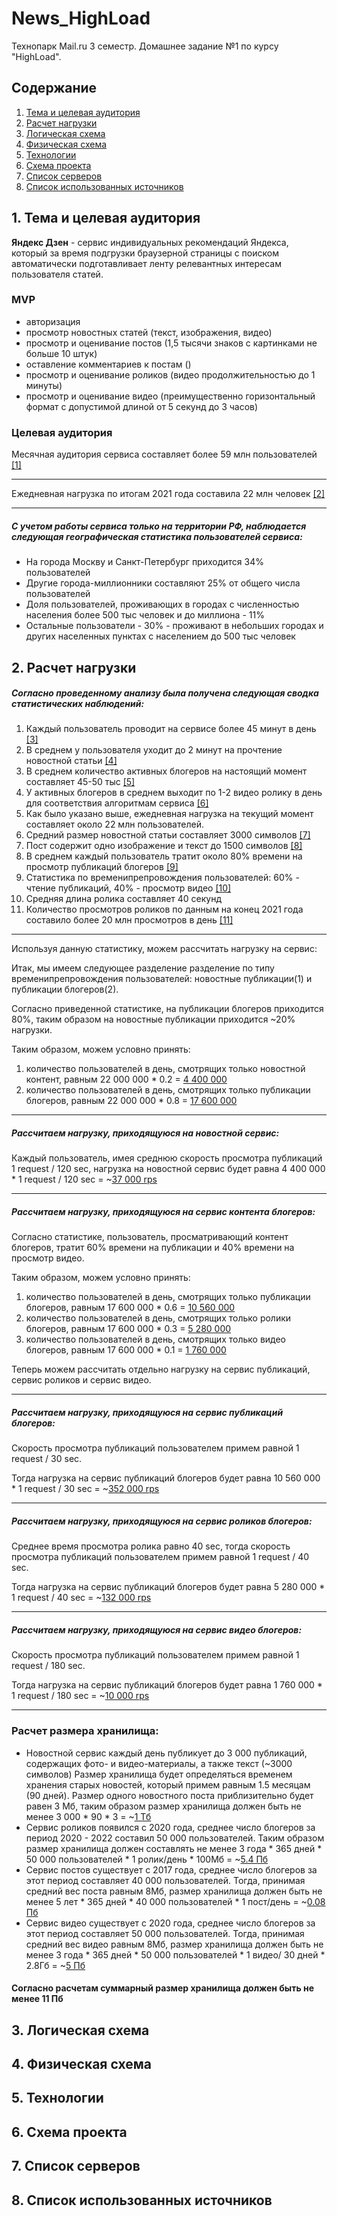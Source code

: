 # News_HighLoad
Технопарк Mail.ru 3 семестр. Домашнее задание №1 по курсу "HighLoad".

## Содержание
1. [Тема и целевая аудитория](#1)
2. [Расчет нагрузки](#2)
3. [Логическая схема](#3)
4. [Физическая схема](#4)
5. [Технологии](#5)
6. [Схема проекта](#6)
7. [Список серверов](#7)
8. [Список использованных источников](#8)


## 1. Тема и целевая аудитория <a name="1"></a>

**Яндекс Дзен** - сервис индивидуальных рекомендаций Яндекса, который за время подгрузки браузерной страницы с поиском автоматически подготавливает ленту релевантных интересам пользователя статей.

### MVP
- авторизация
- просмотр новостных статей (текст, изображения, видео)
- просмотр и оценивание постов (1,5 тысячи знаков с картинками не больше 10 штук)
- оставление комментариев к постам ()
- просмотр и оценивание роликов (видео продолжительностью до 1 минуты)
- просмотр и оценивание видео (преимущественно горизонтальный формат с допустимой длиной от 5 секунд до 3 часов)


### Целевая аудитория

Месячная аудитория сервиса составляет более 59 млн пользователей [[1]](https://vc.ru/marketing/380331-yandeks-dzen-eto-60-mln-polzovateley-kotorye-gotovy-u-vas-pokupat-pokazyvayu-polzu-dlya-biznesa-v-cifrah#:~:text=%D0%91%D0%BE%D0%BB%D1%8C%D1%88%D0%B0%D1%8F%20%D0%B0%D1%83%D0%B4%D0%B8%D1%82%D0%BE%D1%80%D0%B8%D1%8F.,%D1%8D%D1%82%D0%BE%20%D1%81%D1%80%D0%B0%D0%B2%D0%BD%D0%B8%D1%82%D0%B5%D0%BB%D1%8C%D0%BD%D0%BE%20%D0%B2%D1%8B%D1%81%D0%BE%D0%BA%D0%B8%D0%B9%20%D0%BF%D0%BE%D0%BA%D0%B0%D0%B7%D0%B0%D1%82%D0%B5%D0%BB%D1%8C%20%D0%B2%D0%BE%D0%B2%D0%BB%D0%B5%D1%87%D0%B5%D0%BD%D0%BD%D0%BE%D1%81%D1%82%D0%B8.)

___

Ежедневная нагрузка по итогам 2021 года составила 22 млн человек [[2]](https://vc.ru/media/412721-22-mln-polzovateley-v-den-i-potencialnye-18-9-mlrd-rubley-vyruchki-v-god-chto-poluchit-vk-posle-pokupki-dzena#:~:text=%D0%9A%20%D0%BA%D0%BE%D0%BD%D1%86%D1%83%202019%20%D0%B3%D0%BE%D0%B4%D0%B0%20%D0%B4%D0%BD%D0%B5%D0%B2%D0%BD%D0%B0%D1%8F,%2C%20%D0%B2%20%D1%81%D0%BB%D0%B5%D0%B4%D1%83%D1%8E%D1%89%D0%B5%D0%BC%20%E2%80%94%2050%20%D1%82%D1%8B%D1%81%D1%8F%D1%87.)

___

##### С учетом работы сервиса только на территории РФ, наблюдается следующая географическая статистика пользователей сервиса:

- На города Москву и Санкт-Петербург приходится 34% пользователей
- Другие города-миллионники составляют 25% от общего числа пользователей
- Доля пользователей, проживающих в городах с численностью населения более 500 тыс человек и до миллиона - 11%
- Остальные пользователи - 30% - проживают в небольших городах и других населенных пунктах с населением до 500 тыс человек

## 2. Расчет нагрузки <a name="2"></a>

##### Согласно проведенному анализу была получена следующая сводка статистических наблюдений:

1) Каждый пользователь проводит на сервисе более 45 минут в день [[3]](https://vc.ru/marketing/380331-yandeks-dzen-eto-60-mln-polzovateley-kotorye-gotovy-u-vas-pokupat-pokazyvayu-polzu-dlya-biznesa-v-cifrah#:~:text=%D0%9F%D0%BE%D0%BB%D1%8C%D0%B7%D0%BE%D0%B2%D0%B0%D1%82%D0%B5%D0%BB%D0%B8%20%D0%BF%D1%80%D0%BE%D0%B2%D0%BE%D0%B4%D1%8F%D1%82%20%D0%B2%20%D0%BB%D0%B5%D0%BD%D1%82%D0%B5%20%D0%B1%D0%BE%D0%BB%D1%8C%D1%88%D0%B5%2045%20%D0%BC%D0%B8%D0%BD%D1%83%D1%82%20%D0%B2%20%D0%B4%D0%B5%D0%BD%D1%8C%20%E2%80%94%20%D1%8D%D1%82%D0%BE%20%D1%81%D1%80%D0%B0%D0%B2%D0%BD%D0%B8%D1%82%D0%B5%D0%BB%D1%8C%D0%BD%D0%BE%20%D0%B2%D1%8B%D1%81%D0%BE%D0%BA%D0%B8%D0%B9%20%D0%BF%D0%BE%D0%BA%D0%B0%D0%B7%D0%B0%D1%82%D0%B5%D0%BB%D1%8C%20%D0%B2%D0%BE%D0%B2%D0%BB%D0%B5%D1%87%D0%B5%D0%BD%D0%BD%D0%BE%D1%81%D1%82%D0%B8.)
2) В среднем у пользователя уходит до 2 минут на прочтение новостной статьи [[4]](https://vc.ru/marketing/380331-yandeks-dzen-eto-60-mln-polzovateley-kotorye-gotovy-u-vas-pokupat-pokazyvayu-polzu-dlya-biznesa-v-cifrah#:~:text=%D0%9F%D0%B5%D1%80%D0%B5%D0%B4%20%D0%BF%D0%B5%D1%80%D0%B5%D1%85%D0%BE%D0%B4%D0%BE%D0%BC%20%D0%BD%D0%B0%20%D0%BF%D0%BE%D1%81%D0%B0%D0%B4%D0%BE%D1%87%D0%BD%D1%83%D1%8E%20%D1%81%D1%82%D1%80%D0%B0%D0%BD%D0%B8%D1%86%D1%83%20%D1%87%D0%B8%D1%82%D0%B0%D1%82%D0%B5%D0%BB%D1%8C%20%D0%BD%D0%B5%D1%81%D0%BA%D0%BE%D0%BB%D1%8C%D0%BA%D0%BE%20%D0%BC%D0%B8%D0%BD%D1%83%D1%82%20%D0%BF%D1%80%D0%BE%D0%B2%D0%BE%D0%B4%D0%B8%D1%82%20%D0%BD%D0%B0%20%D1%81%D1%82%D0%B0%D1%82%D1%8C%D0%B5%20%E2%80%94%20%D0%B2%202021%20%D0%B3%D0%BE%D0%B4%D1%83%20%D1%81%D1%80%D0%B5%D0%B4%D0%BD%D0%B5%D0%B5%20%D0%B2%D1%80%D0%B5%D0%BC%D1%8F%20%D1%87%D1%82%D0%B5%D0%BD%D0%B8%D1%8F%20%D1%80%D0%B5%D0%BA%D0%BB%D0%B0%D0%BC%D0%BD%D0%BE%D0%B9%20%D1%81%D1%82%D0%B0%D1%82%D1%8C%D0%B8%20%D1%81%D0%BE%D1%81%D1%82%D0%B0%D0%B2%D0%B8%D0%BB%D0%BE%202%20%D0%BC%D0%B8%D0%BD%D1%83%D1%82%D1%8B.)
3) В среднем количество активных блогеров на настоящий момент составляет 45-50 тыс [[5]](https://vc.ru/media/412721-22-mln-polzovateley-v-den-i-potencialnye-18-9-mlrd-rubley-vyruchki-v-god-chto-poluchit-vk-posle-pokupki-dzena#:~:text=%D0%A7%D0%B8%D1%81%D0%BB%D0%BE%20%D0%B0%D0%BA%D1%82%D0%B8%D0%B2%D0%BD%D1%8B%D1%85%20%D0%B1%D0%BB%D0%BE%D0%B3%D0%B5%D1%80%D0%BE%D0%B2%20%D0%B2%202020%20%D0%B3%D0%BE%D0%B4%D1%83%20%D0%B4%D0%BE%D1%81%D1%82%D0%B8%D0%B3%D0%BB%D0%BE%2045%20%D1%82%D1%8B%D1%81%D1%8F%D1%87%2C%20%D0%B2%20%D1%81%D0%BB%D0%B5%D0%B4%D1%83%D1%8E%D1%89%D0%B5%D0%BC%20%E2%80%94%2050%20%D1%82%D1%8B%D1%81%D1%8F%D1%87.)
4) У активных блогеров в среднем выходит по 1-2 видео ролику в день для соответствия алгоритмам сервиса [[6]](https://yandex.ru/q/question/s_kakoi_periodichnostiu_nuzhno_delat_v_330b16a2/#:~:text=%D0%9B%D1%83%D1%87%D1%88%D0%B8%D0%B9%20%D0%B2%D0%B0%D1%80%D0%B8%D0%B0%D0%BD%D1%82%201%20%D0%BF%D1%83%D0%B1%D0%BB%D0%B8%D0%BA%D0%B0%D1%86%D0%B8%D1%8F%20%D0%B2%20%D0%B4%D0%B5%D0%BD%D1%8C.)
5) Как было указано выше, ежедневная нагрузка на текущий момент составляет около 22 млн пользователей.
6) Средний размер новостной статьи составляет 3000 символов [[7]](https://text.ru/blog/kak-pisat-posty-v-yandeks-dzen-povyshaem-ohvaty-i-dochityvaniya#:~:text=%D0%9E%D0%BF%D1%82%D0%B8%D0%BC%D0%B0%D0%BB%D1%8C%D0%BD%D1%8B%D0%B9%20%D0%BE%D0%B1%D1%8A%D1%91%D0%BC%20%D1%82%D0%B5%D0%BA%D1%81%D1%82%D0%B0%20%D0%B4%D0%BB%D1%8F%20%D1%81%D1%82%D0%B0%D1%82%D1%8C%D0%B8%20%E2%80%94%202000%2D3000%20%D0%B7%D0%BD%D0%B0%D0%BA%D0%BE%D0%B2%20%D0%B1%D0%B5%D0%B7%20%D0%BF%D1%80%D0%BE%D0%B1%D0%B5%D0%BB%D0%BE%D0%B2.)
7) Пост содержит одно изображение и текст до 1500 символов [[8]](https://text.ru/blog/kak-pisat-posty-v-yandeks-dzen-povyshaem-ohvaty-i-dochityvaniya#:~:text=%D0%A8%D0%B0%D0%B1%D0%BB%D0%BE%D0%BD%20%D0%BF%D0%BE%D1%81%D1%82%D0%B0%20%D0%BD%D0%B5%20%D0%BF%D0%BE%D0%B7%D0%B2%D0%BE%D0%BB%D1%8F%D0%B5%D1%82%20%D0%B0%D0%B2%D1%82%D0%BE%D1%80%D1%83%20%D1%80%D0%B0%D0%B7%D0%BC%D0%B5%D1%81%D1%82%D0%B8%D1%82%D1%8C%20%D1%82%D0%B5%D0%BA%D1%81%D1%82%20%D0%B4%D0%BB%D0%B8%D0%BD%D0%BD%D0%B5%D0%B5%201500%20%D1%81%D0%B8%D0%BC%D0%B2%D0%BE%D0%BB%D0%BE%D0%B2%20%D0%B8%20%D0%B1%D0%BE%D0%BB%D1%8C%D1%88%D0%B5%20%D0%BE%D0%B4%D0%BD%D0%BE%D0%B9%20%D0%BA%D0%B0%D1%80%D1%82%D0%B8%D0%BD%D0%BA%D0%B8.) 
8) В среднем каждый пользователь тратит около 80% времени на просмотр публикаций блогеров [[9]](https://habr.com/ru/news/t/532670/#:~:text=%C2%AB%D0%AF%D0%BD%D0%B4%D0%B5%D0%BA%D1%81.%D0%94%D0%B7%D0%B5%D0%BD%C2%BB%20%D1%80%D0%B0%D1%81%D1%81%D0%BA%D0%B0%D0%B7%D0%B0%D0%BB%2C%20%D1%87%D1%82%D0%BE%20%D0%B2%20%D1%81%D1%80%D0%B5%D0%B4%D0%BD%D0%B5%D0%BC%20%D0%BF%D0%BE%D0%BB%D1%8C%D0%B7%D0%BE%D0%B2%D0%B0%D1%82%D0%B5%D0%BB%D0%B8%20%D0%BF%D1%80%D0%BE%D0%B2%D0%BE%D0%B4%D1%8F%D1%82%20%D0%BD%D0%B0%20%D0%BF%D0%BB%D0%B0%D1%82%D1%84%D0%BE%D1%80%D0%BC%D0%B5%20%D0%BE%D0%BA%D0%BE%D0%BB%D0%BE%2045%20%D0%BC%D0%B8%D0%BD%D1%83%D1%82%20%D0%B2%20%D0%B4%D0%B5%D0%BD%D1%8C%2C%20%D0%BF%D1%80%D0%B8%D1%87%D0%B5%D0%BC%2080%25%20%D1%8D%D1%82%D0%BE%D0%B3%D0%BE%20%D0%B2%D1%80%D0%B5%D0%BC%D0%B5%D0%BD%D0%B8%20%D0%BE%D0%BD%D0%B8%20%D0%B7%D0%BD%D0%B0%D0%BA%D0%BE%D0%BC%D1%8F%D1%82%D1%81%D1%8F%20%D1%81%20%D0%BF%D1%83%D0%B1%D0%BB%D0%B8%D0%BA%D0%B0%D1%86%D0%B8%D1%8F%D0%BC%D0%B8%20%D0%B1%D0%BB%D0%BE%D0%B3%D0%B5%D1%80%D0%BE%D0%B2.)
9) Статистика по временипрепровождения пользователей: 60% - чтение публикаций, 40% - просмотр видео [[10]](https://habr.com/ru/news/t/532670/#:~:text=%D0%9F%D1%80%D0%B8%D0%BC%D0%B5%D1%87%D0%B0%D1%82%D0%B5%D0%BB%D1%8C%D0%BD%D0%BE%2C%20%D1%87%D1%82%D0%BE%2060,%D0%BD%D0%B0%20%D1%87%D1%82%D0%B5%D0%BD%D0%B8%D0%B5%20%D1%81%D1%82%D0%B0%D1%82%D0%B5%D0%B9.)
10) Средняя длина ролика составляет 40 секунд
11) Количество просмотров роликов по данным на конец 2021 года составило более 20 млн просмотров в день [[11]](https://habr.com/ru/news/t/532670/#:~:text=%C2%AB%D0%AF%D0%BD%D0%B4%D0%B5%D0%BA%D1%81.%D0%94%D0%B7%D0%B5%D0%BD%C2%BB%20%D1%80%D0%B0%D1%81%D1%81%D0%BA%D0%B0%D0%B7%D0%B0%D0%BB%2C%20%D1%87%D1%82%D0%BE%20%D0%B2%20%D1%81%D1%80%D0%B5%D0%B4%D0%BD%D0%B5%D0%BC%20%D0%BF%D0%BE%D0%BB%D1%8C%D0%B7%D0%BE%D0%B2%D0%B0%D1%82%D0%B5%D0%BB%D0%B8%20%D0%BF%D1%80%D0%BE%D0%B2%D0%BE%D0%B4%D1%8F%D1%82%20%D0%BD%D0%B0%20%D0%BF%D0%BB%D0%B0%D1%82%D1%84%D0%BE%D1%80%D0%BC%D0%B5%20%D0%BE%D0%BA%D0%BE%D0%BB%D0%BE%2045%20%D0%BC%D0%B8%D0%BD%D1%83%D1%82%20%D0%B2%20%D0%B4%D0%B5%D0%BD%D1%8C%2C%20%D0%BF%D1%80%D0%B8%D1%87%D0%B5%D0%BC%2080%25%20%D1%8D%D1%82%D0%BE%D0%B3%D0%BE%20%D0%B2%D1%80%D0%B5%D0%BC%D0%B5%D0%BD%D0%B8%20%D0%BE%D0%BD%D0%B8%20%D0%B7%D0%BD%D0%B0%D0%BA%D0%BE%D0%BC%D1%8F%D1%82%D1%81%D1%8F%20%D1%81%20%D0%BF%D1%83%D0%B1%D0%BB%D0%B8%D0%BA%D0%B0%D1%86%D0%B8%D1%8F%D0%BC%D0%B8%20%D0%B1%D0%BB%D0%BE%D0%B3%D0%B5%D1%80%D0%BE%D0%B2.)

___

Используя данную статистику, можем рассчитать нагрузку на сервис:

Итак, мы имеем следующее разделение разделение по типу временипрепровождения пользователей: новостные публикации(1) и публикации блогеров(2).

Согласно приведенной статистике, на публикации блогеров приходится 80%, таким образом на новостные публикации приходится ~20% нагрузки.

Таким образом, можем условно принять:
1) количество пользователей в день, смотрящих только новостной контент, равным 22 000 000 * 0.2 = <ins>4 400 000</ins>
2) количество пользователей в день, смотрящих только публикации блогеров, равным 22 000 000 * 0.8 = <ins>17 600 000</ins>

___

##### Рассчитаем нагрузку, приходящуюся на новостной сервис:

Каждый пользователь, имея среднюю скорость просмотра публикаций 1 request / 120 sec,
нагрузка на новостной сервис будет равна 4 400 000 * 1 request / 120 sec = ~<ins>37 000 rps</ins>

___

##### Рассчитаем нагрузку, приходящуюся на сервис контента блогеров:

Согласно статистике, пользователь, просматривающий контент блогеров, тратит 60% времени на публикации и 40% времени на просмотр видео.

Таким образом, можем условно принять:
1) количество пользователей в день, смотрящих только публикации блогеров, равным 17 600 000 * 0.6 = <ins>10 560 000</ins>
2) количество пользователей в день, смотрящих только ролики блогеров, равным 17 600 000 * 0.3 = <ins>5 280 000</ins>
3) количество пользователей в день, смотрящих только видео блогеров, равным 17 600 000 * 0.1 = <ins>1 760 000</ins>

Теперь можем рассчитать отдельно нагрузку на сервис публикаций, сервис роликов и сервис видео.

___

##### Рассчитаем нагрузку, приходящуюся на сервис публикаций блогеров:

Скорость просмотра публикаций пользователем примем равной 1 request / 30 sec.

Тогда нагрузка на сервис публикаций блогеров будет равна 10 560 000 * 1 request / 30 sec = ~<ins>352 000 rps</ins>

___

##### Рассчитаем нагрузку, приходящуюся на сервис роликов блогеров:

Среднее время просмотра ролика равно 40 sec, тогда скорость просмотра публикаций пользователем примем равной 1 request / 40 sec.

Тогда нагрузка на сервис публикаций блогеров будет равна 5 280 000 * 1 request / 40 sec = ~<ins>132 000 rps</ins>

___

##### Рассчитаем нагрузку, приходящуюся на сервис видео блогеров:

Скорость просмотра публикаций пользователем примем равной 1 request / 180 sec.

Тогда нагрузка на сервис публикаций блогеров будет равна 1 760 000 * 1 request / 180 sec = ~<ins>10 000 rps</ins>

___

### Расчет размера хранилища:

- Новостной сервис каждый день публикует до 3 000 публикаций, содержащих фото- и видео-материалы, а также текст (~3000 символов)
    Размер хранилища будет определяться временем хранения старых новостей, который примем равным 1.5 месяцам (90 дней).
    Размер одного новостного поста приблизительно будет равен 3 Мб, таким образом размер хранилища должен быть не менее 3 000 * 90 * 3 = ~<ins>1 Тб</ins>
- Сервис роликов появился с 2020 года, среднее число блогеров за период 2020 - 2022 составил 50 000 пользователей. 
    Таким образом размер хранилища должен составлять не менее 3 года * 365 дней * 50 000 пользователей * 1 ролик/день * 100Мб = ~<ins>5.4 Пб</ins>
- Сервис постов существует с 2017 года, среднее число блогеров за этот период составляет 40 000 пользователей. 
    Тогда, принимая средний вес поста равным 8Мб, размер хранилища должен быть не менее 5 лет * 365 дней * 40 000 пользователей * 1 пост/день = ~<ins>0.08 Пб</ins> 
- Сервис видео существует с 2020 года, среднее число блогеров за этот период составляет 50 000 пользователей.
  Тогда, принимая средний вес видео равным 8Мб, размер хранилища должен быть не менее 3 года * 365 дней * 50 000 пользователей * 1 видео/ 30 дней * 2.8Гб = ~<ins>5 Пб</ins>

#### Согласно расчетам суммарный размер хранилища должен быть не менее 11 Пб


## 3. Логическая схема <a name="3"></a>

## 4. Физическая схема <a name="4"></a>

## 5. Технологии <a name="5"></a>

## 6. Схема проекта <a name="6"></a>

## 7. Список серверов <a name="7"></a>

## 8. Список использованных источников <a name="8"></a>
